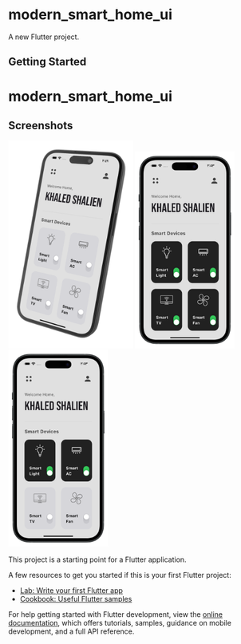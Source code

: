 # modern_smart_home_ui

A new Flutter project.

## Getting Started

# modern_smart_home_ui

## Screenshots

<p float="left">
  <img src="assets/images/smart_home_1.png" width="250" />
  <img src="assets/images/smart_home_4.png" width="200" />
   <img src="assets/images/smart_home_6.png" width="200" />
</p>




This project is a starting point for a Flutter application.

A few resources to get you started if this is your first Flutter project:

- [Lab: Write your first Flutter app](https://docs.flutter.dev/get-started/codelab)
- [Cookbook: Useful Flutter samples](https://docs.flutter.dev/cookbook)

For help getting started with Flutter development, view the
[online documentation](https://docs.flutter.dev/), which offers tutorials,
samples, guidance on mobile development, and a full API reference.

